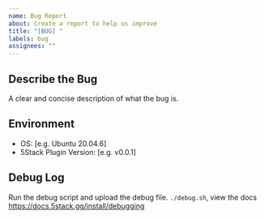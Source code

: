 ```yaml
---
name: Bug Report
about: Create a report to help us improve
title: "[BUG] "
labels: bug
assignees: ""
---
```


## Describe the Bug

A clear and concise description of what the bug is.

## Environment

- OS: [e.g. Ubuntu 20.04.6]
- 5Stack Plugin Version: [e.g. v0.0.1]

## Debug Log

Run the debug script and upload the debug file. `./debug.sh`, view the docs https://docs.5stack.gg/install/debugging
